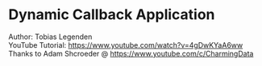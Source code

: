 # Dynamic Callback Application
Author: Tobias Legenden \
YouTube Tutorial: https://www.youtube.com/watch?v=4gDwKYaA6ww \
Thanks to Adam Shcroeder @ https://www.youtube.com/c/CharmingData
